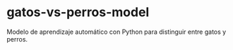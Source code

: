 # gatos-vs-perros-model
Modelo de aprendizaje automático con Python para distinguir entre gatos y perros.
